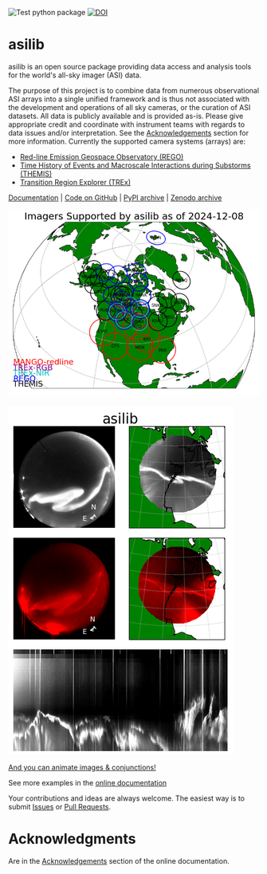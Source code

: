 ![Test python package](https://github.com/mshumko/asilib/workflows/Test%20python%20package/badge.svg) [![DOI](https://zenodo.org/badge/DOI/10.5281/zenodo.4746447.svg)](https://doi.org/10.5281/zenodo.4746446)

# asilib
asilib is an open source package providing data access and analysis tools for the world's all-sky imager (ASI) data.

The purpose of this project is to combine data from numerous observational ASI arrays into a single unified framework and is thus not associated with the development and operations of all sky cameras, or the curation of ASI datasets. All data is publicly available and is provided as-is. Please give appropriate credit and coordinate with instrument teams with regards to data issues and/or interpretation. See the [Acknowledgements](https://aurora-asi-lib.readthedocs.io/en/latest/index.html#acknowledgements) section for more information. Currently the supported camera systems (arrays) are: 
* [Red-line Emission Geospace Observatory (REGO)](https://aurora-asi-lib.readthedocs.io/en/latest/imager_api.html#rego-asi)
* [Time History of Events and Macroscale Interactions during Substorms (THEMIS)](https://aurora-asi-lib.readthedocs.io/en/latest/imager_api.html#module-asilib.asi.themis)
* [Transition Region Explorer (TREx)](https://aurora-asi-lib.readthedocs.io/en/latest/imager_api.html#module-asilib.asi.trex)

[Documentation](https://aurora-asi-lib.readthedocs.io/) | [Code on GitHub](https://github.com/mshumko/asilib) | [PyPI archive](https://pypi.org/project/asilib/) | [Zenodo archive](https://doi.org/10.5281/zenodo.4746446)

![A geographic map showing the spatial coverage (field of view rings) of all imagers supported by asilib.](https://github.com/mshumko/asilib/blob/main/docs/_static/global_coverage.png?raw=true)

![An asilib collage showing fisheye images, mapped images, and a keogram from the THEMIS and REGO imagers at RANK.](https://github.com/mshumko/asilib/blob/main/docs/_static/collage.png?raw=true)

[And you can animate images & conjunctions!](https://aurora-asi-lib.readthedocs.io/en/latest/basics_tutorial.html#Satellite-conjunction)

See more examples in the [online documentation](https://aurora-asi-lib.readthedocs.io/en/latest/examples.html) 

Your contributions and ideas are always welcome. The easiest way is to submit [Issues](https://github.com/mshumko/asilib/issues) or [Pull Requests](https://github.com/mshumko/asilib/pulls).

# Acknowledgments
Are in the [Acknowledgements](https://aurora-asi-lib.readthedocs.io/en/latest/index.html#acknowledgements) section of the online documentation.
